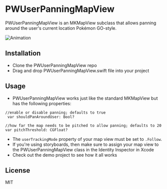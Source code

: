 # PWUserPanningMapView
PWUserPanningMapView is an MKMapView subclass that allows panning around the user's current location Pokémon GO-style.

![Animation](http://i.giphy.com/l46CroQUZmrV0j6ww.gif)

## Installation
* Clone the PWUserPanningMapView repo
* Drag and drop PWUserPanningMapView.swift file into your project

## Usage
* PWUserPanningMapView works just like the standard MKMapView but has the following properties:

```
//enable or disable panning; defaults to true
 var shouldPanAroundUser: Bool?
      
//how far the map needs to be pitched to allow panning; defaults to 20
var pitchThreshold: CGFloat?
```

* The `userTrackingMode` property of your map view must be set to `.Follow`.
*  If you're using storyboards, then make sure to assign your map view to the PWUserPanningMapView class in the Identity Inspector in Xcode
* Check out the demo project to see how it all works

## License
MIT


